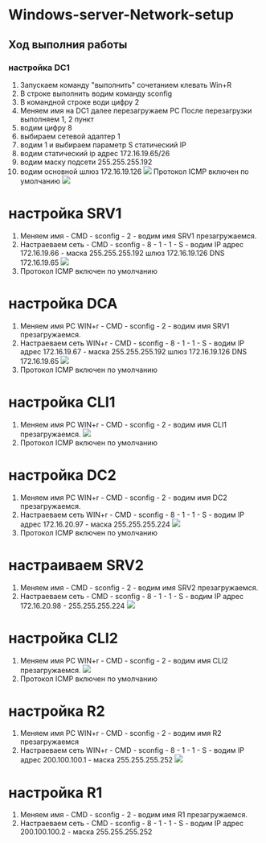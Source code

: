 # Windows-server-Network-setup
## Ход выполния работы
### настройка DC1
1) Запускаем команду "выполнить" сочетанием клевать Win+R
2) В строке выполнить водим команду sconfig
3) В командной строке води цифру 2
4) Меняем имя на DC1 далее перезагружаем PC После перезагрузки выполняем 1, 2 пункт
5) водим цифру 8
6) выбираем сетевой адаптер 1
7) водим 1 и выбираем параметр S статический IP
8) водим статический ip адрес 172.16.19.65/26
9) водим маску подсети 255.255.255.192
10) водим основной шлюз 172.16.19.126
![](https://github.com/iGORnetwork/Windows-server-Network-setup/blob/main/DC1-1.png)
Протокол ICMP включен по умолчанию 
![](https://github.com/iGORnetwork/Windows-server-Network-setup/blob/main/DC1-2.png)
# настройка SRV1
1) Меняем имя - CMD - sconfig - 2 - водим имя SRV1 презагружаемся.
2) Настраеваем сеть - CMD - sconfig - 8 - 1 - 1 - S - водим IP адрес 172.16.19.66 - маска 255.255.255.192 шлюз 172.16.19.126 DNS 172.16.19.65
![](https://github.com/iGORnetwork/Windows-server-Network-setup/blob/main/SRV1-1.png)
3) Протокол ICMP включен по умолчанию 
# настройка DCA
1) Меняем имя PC WIN+r - CMD - sconfig - 2 - водим имя SRV1 презагружаемся.
2) Настраеваем сеть WIN+r - CMD - sconfig - 8 - 1 - 1 - S - водим IP адрес 172.16.19.67 - маска 255.255.255.192 шлюз 172.16.19.126 DNS 172.16.19.65
![](https://github.com/iGORnetwork/Windows-server-Network-setup/blob/main/DC1-1.png)
3) Протокол ICMP включен по умолчанию 
# настройка CLI1
1) Меняем имя PC WIN+r - CMD - sconfig - 2 - водим имя CLI1 презагружаемся.
![](https://github.com/iGORnetwork/Windows-server-Network-setup/blob/main/CLI1-1.png)
2) Протокол ICMP включен по умолчанию 
# настройка DC2
1) Меняем имя PC WIN+r - CMD - sconfig - 2 - водим имя DC2 презагружаемся.
2) Настраеваем сеть WIN+r - CMD - sconfig - 8 - 1 - 1 - S - водим IP адрес 172.16.20.97 - маска 255.255.255.224
![](https://github.com/iGORnetwork/Windows-server-Network-setup/blob/main/DC2-1.png)
3) Протокол ICMP включен по умолчанию 
# настраиваем SRV2
1) Меняем имя - CMD - sconfig - 2 - водим имя SRV2 презагружаемся.
2) Настраеваем сеть - CMD - sconfig - 8 - 1 - 1 - S - водим IP адрес 172.16.20.98 - 255.255.255.224
![](https://github.com/iGORnetwork/Windows-server-Network-setup/blob/main/SRV2-1.png)
# настройка CLI2
1) Меняем имя PC WIN+r - CMD - sconfig - 2 - водим имя CLI2 презагружаемся.
![](https://github.com/iGORnetwork/Windows-server-Network-setup/blob/main/CLI2-2.png)
2) Протокол ICMP включен по умолчанию 
# настройка R2
1) Меняем имя PC WIN+r - CMD - sconfig - 2 - водим имя R2 презагружаемся
2) Настраеваем сеть WIN+r - CMD - sconfig - 8 - 1 - 1 - S - водим IP адрес 200.100.100.1 - маска 255.255.255.252
![](https://github.com/iGORnetwork/Windows-server-Network-setup/blob/main/R2-1.png)
# настройка R1
1) Меняем имя - CMD - sconfig - 2 - водим имя R1 презагружаемся.
2) Настраеваем сеть - CMD - sconfig - 8 - 1 - 1 - S - водим IP адрес 200.100.100.2 - маска 255.255.255.252
